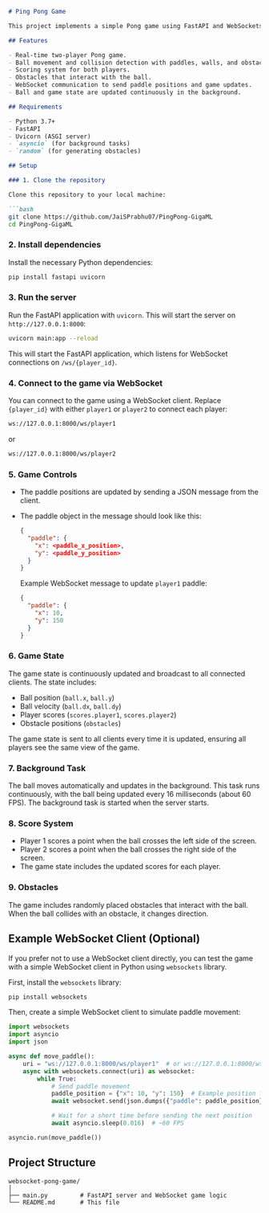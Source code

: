 

```markdown
# Ping Pong Game 

This project implements a simple Pong game using FastAPI and WebSockets. The game features two players, a ball that moves automatically, paddle control via WebSocket, and obstacles. The game is continuously updated in the background and broadcasts the state to all connected clients.

## Features

- Real-time two-player Pong game.
- Ball movement and collision detection with paddles, walls, and obstacles.
- Scoring system for both players.
- Obstacles that interact with the ball.
- WebSocket communication to send paddle positions and game updates.
- Ball and game state are updated continuously in the background.

## Requirements

- Python 3.7+
- FastAPI
- Uvicorn (ASGI server)
- `asyncio` (for background tasks)
- `random` (for generating obstacles)

## Setup

### 1. Clone the repository

Clone this repository to your local machine:

```bash
git clone https://github.com/JaiSPrabhu07/PingPong-GigaML
cd PingPong-GigaML
```

### 2. Install dependencies

Install the necessary Python dependencies:

```bash
pip install fastapi uvicorn
```

### 3. Run the server

Run the FastAPI application with `uvicorn`. This will start the server on `http://127.0.0.1:8000`:

```bash
uvicorn main:app --reload
```

This will start the FastAPI application, which listens for WebSocket connections on `/ws/{player_id}`.

### 4. Connect to the game via WebSocket

You can connect to the game using a WebSocket client. Replace `{player_id}` with either `player1` or `player2` to connect each player:

```bash
ws://127.0.0.1:8000/ws/player1
```

or

```bash
ws://127.0.0.1:8000/ws/player2
```

### 5. Game Controls

- The paddle positions are updated by sending a JSON message from the client.
- The paddle object in the message should look like this:
  ```json
  {
    "paddle": {
      "x": <paddle_x_position>,
      "y": <paddle_y_position>
    }
  }
  ```

  Example WebSocket message to update `player1` paddle:
  ```json
  {
    "paddle": {
      "x": 10,
      "y": 150
    }
  }
  ```

### 6. Game State

The game state is continuously updated and broadcast to all connected clients. The state includes:
- Ball position (`ball.x`, `ball.y`)
- Ball velocity (`ball.dx`, `ball.dy`)
- Player scores (`scores.player1`, `scores.player2`)
- Obstacle positions (`obstacles`)

The game state is sent to all clients every time it is updated, ensuring all players see the same view of the game.

### 7. Background Task

The ball moves automatically and updates in the background. This task runs continuously, with the ball being updated every 16 milliseconds (about 60 FPS). The background task is started when the server starts.

### 8. Score System

- Player 1 scores a point when the ball crosses the left side of the screen.
- Player 2 scores a point when the ball crosses the right side of the screen.
- The game state includes the updated scores for each player.

### 9. Obstacles

The game includes randomly placed obstacles that interact with the ball. When the ball collides with an obstacle, it changes direction.

## Example WebSocket Client (Optional)

If you prefer not to use a WebSocket client directly, you can test the game with a simple WebSocket client in Python using `websockets` library.

First, install the `websockets` library:

```bash
pip install websockets
```

Then, create a simple WebSocket client to simulate paddle movement:

```python
import websockets
import asyncio
import json

async def move_paddle():
    uri = "ws://127.0.0.1:8000/ws/player1"  # or ws://127.0.0.1:8000/ws/player2 for player 2
    async with websockets.connect(uri) as websocket:
        while True:
            # Send paddle movement
            paddle_position = {"x": 10, "y": 150}  # Example position for player1
            await websocket.send(json.dumps({"paddle": paddle_position}))

            # Wait for a short time before sending the next position
            await asyncio.sleep(0.016)  # ~60 FPS

asyncio.run(move_paddle())
```

## Project Structure

```
websocket-pong-game/
│
├── main.py         # FastAPI server and WebSocket game logic
└── README.md       # This file
```

